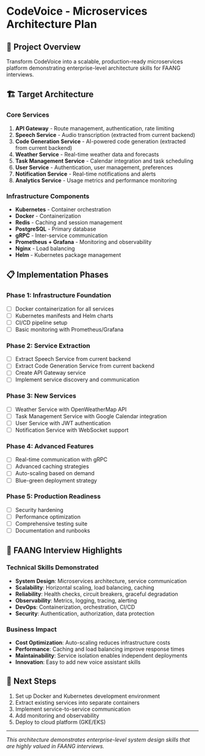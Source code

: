 # CodeVoice - Microservices Architecture Plan

## 🎯 **Project Overview**
Transform CodeVoice into a scalable, production-ready microservices platform demonstrating enterprise-level architecture skills for FAANG interviews.

## 🏗️ **Target Architecture**

### **Core Services**
1. **API Gateway** - Route management, authentication, rate limiting
2. **Speech Service** - Audio transcription (extracted from current backend)
3. **Code Generation Service** - AI-powered code generation (extracted from current backend)
4. **Weather Service** - Real-time weather data and forecasts
5. **Task Management Service** - Calendar integration and task scheduling
6. **User Service** - Authentication, user management, preferences
7. **Notification Service** - Real-time notifications and alerts
8. **Analytics Service** - Usage metrics and performance monitoring

### **Infrastructure Components**
- **Kubernetes** - Container orchestration
- **Docker** - Containerization
- **Redis** - Caching and session management
- **PostgreSQL** - Primary database
- **gRPC** - Inter-service communication
- **Prometheus + Grafana** - Monitoring and observability
- **Nginx** - Load balancing
- **Helm** - Kubernetes package management

## 📋 **Implementation Phases**

### **Phase 1: Infrastructure Foundation**
- [ ] Docker containerization for all services
- [ ] Kubernetes manifests and Helm charts
- [ ] CI/CD pipeline setup
- [ ] Basic monitoring with Prometheus/Grafana

### **Phase 2: Service Extraction**
- [ ] Extract Speech Service from current backend
- [ ] Extract Code Generation Service from current backend
- [ ] Create API Gateway service
- [ ] Implement service discovery and communication

### **Phase 3: New Services**
- [ ] Weather Service with OpenWeatherMap API
- [ ] Task Management Service with Google Calendar integration
- [ ] User Service with JWT authentication
- [ ] Notification Service with WebSocket support

### **Phase 4: Advanced Features**
- [ ] Real-time communication with gRPC
- [ ] Advanced caching strategies
- [ ] Auto-scaling based on demand
- [ ] Blue-green deployment strategy

### **Phase 5: Production Readiness**
- [ ] Security hardening
- [ ] Performance optimization
- [ ] Comprehensive testing suite
- [ ] Documentation and runbooks

## 🎯 **FAANG Interview Highlights**

### **Technical Skills Demonstrated**
- **System Design**: Microservices architecture, service communication
- **Scalability**: Horizontal scaling, load balancing, caching
- **Reliability**: Health checks, circuit breakers, graceful degradation
- **Observability**: Metrics, logging, tracing, alerting
- **DevOps**: Containerization, orchestration, CI/CD
- **Security**: Authentication, authorization, data protection

### **Business Impact**
- **Cost Optimization**: Auto-scaling reduces infrastructure costs
- **Performance**: Caching and load balancing improve response times
- **Maintainability**: Service isolation enables independent deployments
- **Innovation**: Easy to add new voice assistant skills

## 🚀 **Next Steps**
1. Set up Docker and Kubernetes development environment
2. Extract existing services into separate containers
3. Implement service-to-service communication
4. Add monitoring and observability
5. Deploy to cloud platform (GKE/EKS)

---

*This architecture demonstrates enterprise-level system design skills that are highly valued in FAANG interviews.* 